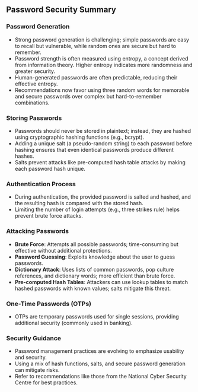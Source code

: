 ## Password Security Summary

### Password Generation
- Strong password generation is challenging; simple passwords are easy to recall but vulnerable, while random ones are secure but hard to remember.
- Password strength is often measured using entropy, a concept derived from information theory. Higher entropy indicates more randomness and greater security.
- Human-generated passwords are often predictable, reducing their effective entropy.
- Recommendations now favor using three random words for memorable and secure passwords over complex but hard-to-remember combinations.

### Storing Passwords
- Passwords should never be stored in plaintext; instead, they are hashed using cryptographic hashing functions (e.g., bcrypt).
- Adding a unique salt (a pseudo-random string) to each password before hashing ensures that even identical passwords produce different hashes.
- Salts prevent attacks like pre-computed hash table attacks by making each password hash unique.

### Authentication Process
- During authentication, the provided password is salted and hashed, and the resulting hash is compared with the stored hash.
- Limiting the number of login attempts (e.g., three strikes rule) helps prevent brute force attacks.

### Attacking Passwords
- **Brute Force**: Attempts all possible passwords; time-consuming but effective without additional protections.
- **Password Guessing**: Exploits knowledge about the user to guess passwords.
- **Dictionary Attack**: Uses lists of common passwords, pop culture references, and dictionary words; more efficient than brute force.
- **Pre-computed Hash Tables**: Attackers can use lookup tables to match hashed passwords with known values; salts mitigate this threat.

### One-Time Passwords (OTPs)
- OTPs are temporary passwords used for single sessions, providing additional security (commonly used in banking).

### Security Guidance
- Password management practices are evolving to emphasize usability and security.
- Using a mix of hash functions, salts, and secure password generation can mitigate risks.
- Refer to recommendations like those from the National Cyber Security Centre for best practices.



